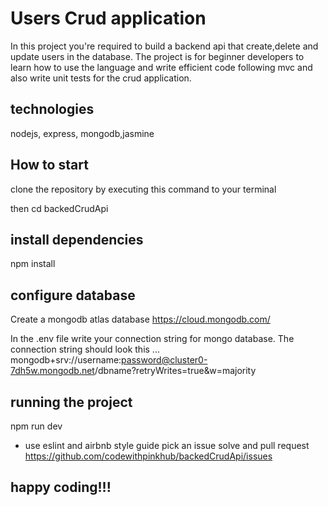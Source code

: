 # Users Crud application
In this project you're required to build a backend api that create,delete and update  users in the database.
The project is for beginner developers to learn how to use the language and write efficient code following mvc 
and also write unit tests for the crud application.
## technologies 
nodejs, express, mongodb,jasmine
## How to start
clone the repository by executing this command to your terminal

then cd backedCrudApi
## install dependencies
npm install
## configure database 
Create a mongodb atlas database  https://cloud.mongodb.com/

In the .env file write your connection string for mongo database.
The connection string should look this ...
mongodb+srv://username:password@cluster0-7dh5w.mongodb.net/dbname?retryWrites=true&w=majority

## running the project
npm run dev

* use eslint and airbnb style guide
pick an issue solve and pull request https://github.com/codewithpinkhub/backedCrudApi/issues

## happy coding!!! 
 
